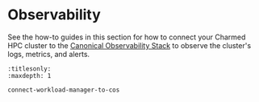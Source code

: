 # Observability

See the how-to guides in this section for how to connect your Charmed HPC
cluster to the [Canonical Observability Stack](https://charmhub.io/topics/canonical-observability-stack)
to observe the cluster's logs, metrics, and alerts.

```{toctree}
:titlesonly:
:maxdepth: 1

connect-workload-manager-to-cos
```

